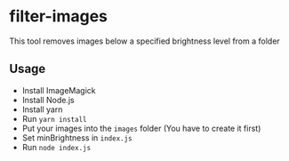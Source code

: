 # filter-images

This tool removes images below a specified brightness level from a folder

## Usage
* Install ImageMagick
* Install Node.js
* Install yarn
* Run `yarn install`
* Put your images into the `images` folder (You have to create it first)
* Set minBrightness in `index.js`
* Run `node index.js`
